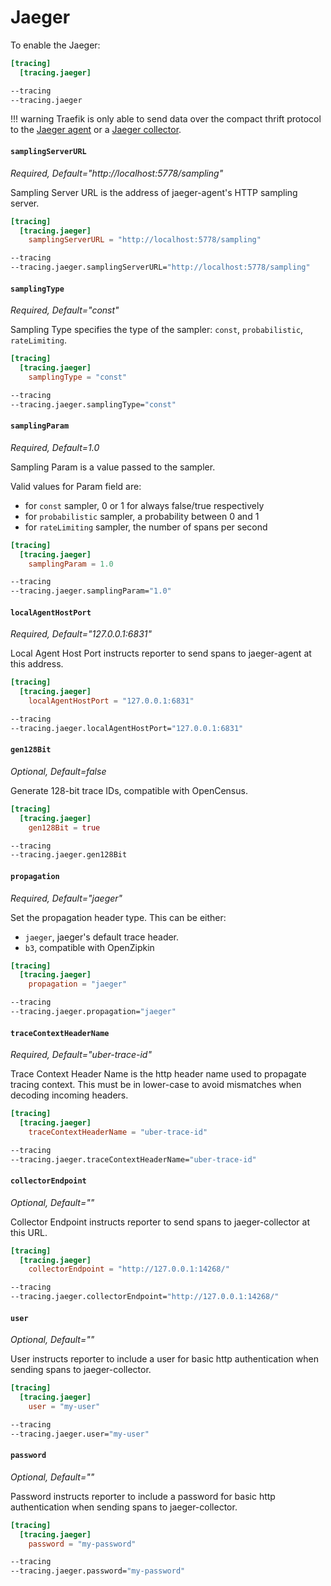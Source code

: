 # Jaeger

To enable the Jaeger:

```toml tab="File"
[tracing]
  [tracing.jaeger]
```

```bash tab="CLI"
--tracing
--tracing.jaeger
```

!!! warning
    Traefik is only able to send data over the compact thrift protocol to the [Jaeger agent](https://www.jaegertracing.io/docs/deployment/#agent)
    or a [Jaeger collector](https://www.jaegertracing.io/docs/deployment/#collectors).

#### `samplingServerURL`

_Required, Default="http://localhost:5778/sampling"_

Sampling Server URL is the address of jaeger-agent's HTTP sampling server.

```toml tab="File"
[tracing]
  [tracing.jaeger]
    samplingServerURL = "http://localhost:5778/sampling"
```

```bash tab="CLI"
--tracing
--tracing.jaeger.samplingServerURL="http://localhost:5778/sampling"
```

#### `samplingType`

_Required, Default="const"_

Sampling Type specifies the type of the sampler: `const`, `probabilistic`, `rateLimiting`.

```toml tab="File"
[tracing]
  [tracing.jaeger]
    samplingType = "const"
```

```bash tab="CLI"
--tracing
--tracing.jaeger.samplingType="const"
```

#### `samplingParam`

_Required, Default=1.0_

Sampling Param is a value passed to the sampler.

Valid values for Param field are:

- for `const` sampler, 0 or 1 for always false/true respectively
- for `probabilistic` sampler, a probability between 0 and 1
- for `rateLimiting` sampler, the number of spans per second

```toml tab="File"
[tracing]
  [tracing.jaeger]
    samplingParam = 1.0
```

```bash tab="CLI"
--tracing
--tracing.jaeger.samplingParam="1.0"
```

#### `localAgentHostPort`

_Required, Default="127.0.0.1:6831"_

Local Agent Host Port instructs reporter to send spans to jaeger-agent at this address.

```toml tab="File"
[tracing]
  [tracing.jaeger]
    localAgentHostPort = "127.0.0.1:6831"
```

```bash tab="CLI"
--tracing
--tracing.jaeger.localAgentHostPort="127.0.0.1:6831"
```

#### `gen128Bit`

_Optional, Default=false_

Generate 128-bit trace IDs, compatible with OpenCensus.

```toml tab="File"
[tracing]
  [tracing.jaeger]
    gen128Bit = true
```

```bash tab="CLI"
--tracing
--tracing.jaeger.gen128Bit
```

#### `propagation`

_Required, Default="jaeger"_

Set the propagation header type.
This can be either:

- `jaeger`, jaeger's default trace header.
- `b3`, compatible with OpenZipkin

```toml tab="File"
[tracing]
  [tracing.jaeger]
    propagation = "jaeger"
```

```bash tab="CLI"
--tracing
--tracing.jaeger.propagation="jaeger"
```

#### `traceContextHeaderName`

_Required, Default="uber-trace-id"_

Trace Context Header Name is the http header name used to propagate tracing context.
This must be in lower-case to avoid mismatches when decoding incoming headers.

```toml tab="File"
[tracing]
  [tracing.jaeger]
    traceContextHeaderName = "uber-trace-id"
```

```bash tab="CLI"
--tracing
--tracing.jaeger.traceContextHeaderName="uber-trace-id"
```

#### `collectorEndpoint`

_Optional, Default=""_

Collector Endpoint instructs reporter to send spans to jaeger-collector at this URL.

```toml tab="File"
[tracing]
  [tracing.jaeger]
    collectorEndpoint = "http://127.0.0.1:14268/"
```

```bash tab="CLI"
--tracing
--tracing.jaeger.collectorEndpoint="http://127.0.0.1:14268/"
```

#### `user`

_Optional, Default=""_

User instructs reporter to include a user for basic http authentication when sending spans to jaeger-collector.

```toml tab="File"
[tracing]
  [tracing.jaeger]
    user = "my-user"
```

```bash tab="CLI"
--tracing
--tracing.jaeger.user="my-user"
```

#### `password`

_Optional, Default=""_

Password instructs reporter to include a password for basic http authentication when sending spans to jaeger-collector.

```toml tab="File"
[tracing]
  [tracing.jaeger]
    password = "my-password"
```

```bash tab="CLI"
--tracing
--tracing.jaeger.password="my-password"
```
